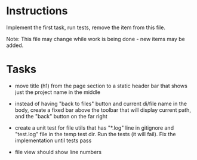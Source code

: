 # Instructions

Implement the first task, run tests, remove the item from this file.

Note: This file may change while work is being done - new items may be added.

# Tasks

- move title (h1) from the page section to a static header bar that shows just the project name in the middle

- instead of having "back to files" button and current di/file name in the body, create a fixed bar above the toolbar that will display current path, and the "back" button on the far right

- create a unit test for file utils that has "\*.log" line in gitignore and "test.log" file in the temp test dir. Run the tests (it will fail). Fix the implementation until tests pass

- file view should show line numbers
